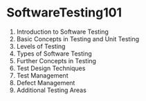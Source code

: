 # SoftwareTesting101

1. Introduction to Software Testing
2. Basic Concepts in Testing and Unit Testing
3. Levels of Testing
4. Types of Software Testing
5. Further Concepts in Testing
6. Test Design Techniques
7. Test Management
8. Defect Management
9. Additional Testing Areas
